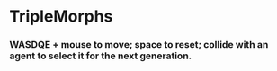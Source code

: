 # TripleMorphs
### WASDQE + mouse to move; space to reset; collide with an agent to select it for the next generation.
